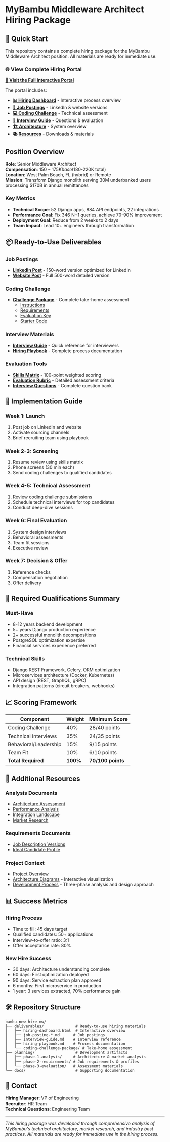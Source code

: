# MyBambu Middleware Architect Hiring Package

## 🎯 Quick Start

This repository contains a complete hiring package for the MyBambu Middleware Architect position. All materials are ready for immediate use.

### 🌐 View Complete Hiring Portal

**[🚀 Visit the Full Interactive Portal](https://pwatson-mybambu.github.io/bambu-new-hire-mw/)**

The portal includes:
- **[📊 Hiring Dashboard](https://pwatson-mybambu.github.io/bambu-new-hire-mw/hiring-dashboard.html)** - Interactive process overview
- **[💼 Job Postings](https://pwatson-mybambu.github.io/bambu-new-hire-mw/job-postings.html)** - LinkedIn & website versions
- **[💻 Coding Challenge](https://pwatson-mybambu.github.io/bambu-new-hire-mw/coding-challenge.html)** - Technical assessment
- **[🎯 Interview Guide](https://pwatson-mybambu.github.io/bambu-new-hire-mw/interview-guide.html)** - Questions & evaluation
- **[🏗️ Architecture](https://pwatson-mybambu.github.io/bambu-new-hire-mw/architecture.html)** - System overview
- **[📚 Resources](https://pwatson-mybambu.github.io/bambu-new-hire-mw/resources.html)** - Downloads & materials

## Position Overview

**Role**: Senior Middleware Architect  
**Compensation**: $150-175K base ($180-220K total)  
**Location**: West Palm Beach, FL (hybrid) or Remote  
**Mission**: Transform Django monolith serving 30M underbanked users processing $170B in annual remittances

### Key Metrics
- **Technical Scope**: 52 Django apps, 884 API endpoints, 22 integrations
- **Performance Goal**: Fix 346 N+1 queries, achieve 70-90% improvement
- **Deployment Goal**: Reduce from 2 weeks to 2 days
- **Team Impact**: Lead 10+ engineers through transformation

## 📦 Ready-to-Use Deliverables

### Job Postings
- **[LinkedIn Post](deliverables/job-posting-linkedin.md)** - 150-word version optimized for LinkedIn
- **[Website Post](deliverables/job-posting-website.md)** - Full 500-word detailed version

### Coding Challenge
- **[Challenge Package](deliverables/coding-challenge-package/)** - Complete take-home assessment
  - [Instructions](deliverables/coding-challenge-package/README.md)
  - [Requirements](deliverables/coding-challenge-package/requirements.md)
  - [Evaluation Key](deliverables/coding-challenge-package/evaluation-key.md)
  - [Starter Code](deliverables/coding-challenge-package/starter-code/)

### Interview Materials
- **[Interview Guide](deliverables/interview-guide.md)** - Quick reference for interviewers
- **[Hiring Playbook](deliverables/hiring-playbook.md)** - Complete process documentation

### Evaluation Tools
- **[Skills Matrix](planning/phase-2-requirements/skills-evaluation-matrix.md)** - 100-point weighted scoring
- **[Evaluation Rubric](planning/phase-3-evaluation/evaluation-rubric-complete.md)** - Detailed assessment criteria
- **[Interview Questions](planning/phase-3-evaluation/interview-guide-complete.md)** - Complete question bank

## 🚀 Implementation Guide

### Week 1: Launch
1. Post job on LinkedIn and website
2. Activate sourcing channels
3. Brief recruiting team using playbook

### Week 2-3: Screening
1. Resume review using skills matrix
2. Phone screens (30 min each)
3. Send coding challenges to qualified candidates

### Week 4-5: Technical Assessment
1. Review coding challenge submissions
2. Schedule technical interviews for top candidates
3. Conduct deep-dive sessions

### Week 6: Final Evaluation
1. System design interviews
2. Behavioral assessments
3. Team fit sessions
4. Executive review

### Week 7: Decision & Offer
1. Reference checks
2. Compensation negotiation
3. Offer delivery

## 💼 Required Qualifications Summary

### Must-Have
- 8-12 years backend development
- 5+ years Django production experience
- 2+ successful monolith decompositions
- PostgreSQL optimization expertise
- Financial services experience preferred

### Technical Skills
- Django REST Framework, Celery, ORM optimization
- Microservices architecture (Docker, Kubernetes)
- API design (REST, GraphQL, gRPC)
- Integration patterns (circuit breakers, webhooks)

## 📈 Scoring Framework

| Component | Weight | Minimum Score |
|-----------|--------|---------------|
| Coding Challenge | 40% | 28/40 points |
| Technical Interviews | 35% | 24/35 points |
| Behavioral/Leadership | 15% | 9/15 points |
| Team Fit | 10% | 6/10 points |
| **Total Required** | **100%** | **70/100 points** |

## 🔗 Additional Resources

### Analysis Documents
- [Architecture Assessment](planning/phase-1-analysis/architecture-assessment.md)
- [Performance Analysis](planning/phase-1-analysis/performance-analysis.md)
- [Integration Landscape](planning/phase-1-analysis/integration-landscape.md)
- [Market Research](planning/phase-1-analysis/market-research.md)

### Requirements Documents
- [Job Description Versions](planning/phase-2-requirements/job-description-versions.md)
- [Ideal Candidate Profile](planning/phase-2-requirements/ideal-candidate-profile.md)

### Project Context
- [Project Overview](CLAUDE.md)
- [Architecture Diagrams](https://pwatson-mybambu.github.io/bambu-new-hire-mw/docs/architecture-diagram.html) - Interactive visualization
- [Development Process](planning/) - Three-phase analysis and design approach

## 📊 Success Metrics

### Hiring Process
- Time to fill: 45 days target
- Qualified candidates: 50+ applications
- Interview-to-offer ratio: 3:1
- Offer acceptance rate: 80%

### New Hire Success
- 30 days: Architecture understanding complete
- 60 days: First optimization deployed
- 90 days: Service extraction plan approved
- 6 months: First microservice in production
- 1 year: 3 services extracted, 70% performance gain

## 🛠 Repository Structure

```
bambu-new-hire-mw/
├── deliverables/              # Ready-to-use hiring materials
│   ├── hiring-dashboard.html  # Interactive overview
│   ├── job-posting-*.md      # Job postings
│   ├── interview-guide.md    # Interview reference
│   ├── hiring-playbook.md    # Process documentation
│   └── coding-challenge-package/ # Take-home assessment
├── planning/                  # Development artifacts
│   ├── phase-1-analysis/     # Architecture & market analysis
│   ├── phase-2-requirements/ # Job requirements & profiles
│   └── phase-3-evaluation/   # Assessment materials
└── docs/                      # Supporting documentation
```

## 👥 Contact

**Hiring Manager**: VP of Engineering  
**Recruiter**: HR Team  
**Technical Questions**: Engineering Team

---

*This hiring package was developed through comprehensive analysis of MyBambu's technical architecture, market research, and industry best practices. All materials are ready for immediate use in the hiring process.*